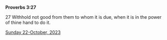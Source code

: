 **Proverbs 3:27**

27 Withhold not good from them to whom it is due, when it is in the power of thine hand to do it.

[Sunday 22-October, 2023](https://getbible.net/kjv/Proverbs/3/27)
